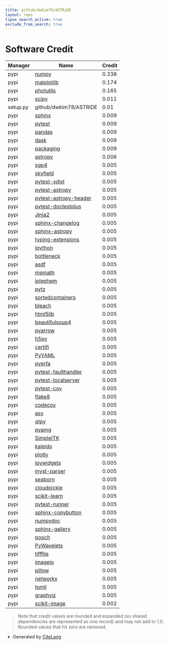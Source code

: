 ```yaml
---
title: github/dwkim78/ASTRiDE
layout: repo
tipue_search_active: true
exclude_from_search: true
---
```

# Software Credit

|Manager|Name|Credit|
|-------|----|------|
|pypi|[numpy](https://www.numpy.org)|0.338|
|pypi|[matplotlib](https://matplotlib.org)|0.174|
|pypi|[photutils](https://github.com/astropy/photutils)|0.165|
|pypi|[scipy](https://www.scipy.org)|0.011|
|setup.py|github/dwkim78/ASTRiDE|0.01|
|pypi|[sphinx](https://pypi.org/project/sphinx)|0.009|
|pypi|[pytest](https://pypi.org/project/pytest)|0.009|
|pypi|[pandas](https://pypi.org/project/pandas)|0.009|
|pypi|[dask](https://pypi.org/project/dask)|0.009|
|pypi|[packaging](https://pypi.org/project/packaging)|0.009|
|pypi|[astropy](http://astropy.org)|0.006|
|pypi|[sgp4](https://github.com/brandon-rhodes/python-sgp4)|0.005|
|pypi|[skyfield](http://github.com/brandon-rhodes/python-skyfield/)|0.005|
|pypi|[pytest-xdist](https://github.com/pytest-dev/pytest-xdist)|0.005|
|pypi|[pytest-astropy](https://pypi.org/project/pytest-astropy)|0.005|
|pypi|[pytest-astropy-header](https://pypi.org/project/pytest-astropy-header)|0.005|
|pypi|[pytest-doctestplus](https://pypi.org/project/pytest-doctestplus)|0.005|
|pypi|[Jinja2](https://pypi.org/project/Jinja2)|0.005|
|pypi|[sphinx-changelog](https://pypi.org/project/sphinx-changelog)|0.005|
|pypi|[sphinx-astropy](https://pypi.org/project/sphinx-astropy)|0.005|
|pypi|[typing-extensions](https://pypi.org/project/typing-extensions)|0.005|
|pypi|[ipython](https://pypi.org/project/ipython)|0.005|
|pypi|[bottleneck](https://pypi.org/project/bottleneck)|0.005|
|pypi|[asdf](https://pypi.org/project/asdf)|0.005|
|pypi|[mpmath](https://pypi.org/project/mpmath)|0.005|
|pypi|[jplephem](https://pypi.org/project/jplephem)|0.005|
|pypi|[pytz](https://pypi.org/project/pytz)|0.005|
|pypi|[sortedcontainers](https://pypi.org/project/sortedcontainers)|0.005|
|pypi|[bleach](https://pypi.org/project/bleach)|0.005|
|pypi|[html5lib](https://pypi.org/project/html5lib)|0.005|
|pypi|[beautifulsoup4](https://pypi.org/project/beautifulsoup4)|0.005|
|pypi|[pyarrow](https://pypi.org/project/pyarrow)|0.005|
|pypi|[h5py](https://pypi.org/project/h5py)|0.005|
|pypi|[certifi](https://pypi.org/project/certifi)|0.005|
|pypi|[PyYAML](https://pypi.org/project/PyYAML)|0.005|
|pypi|[pyerfa](https://pypi.org/project/pyerfa)|0.005|
|pypi|[pytest-faulthandler](https://pypi.org/project/pytest-faulthandler)|0.005|
|pypi|[pytest-localserver](https://pypi.org/project/pytest-localserver)|0.005|
|pypi|[pytest-cov](https://pypi.org/project/pytest-cov)|0.005|
|pypi|[flake8](https://pypi.org/project/flake8)|0.005|
|pypi|[codecov](https://pypi.org/project/codecov)|0.005|
|pypi|[asv](https://pypi.org/project/asv)|0.005|
|pypi|[qtpy](https://pypi.org/project/qtpy)|0.005|
|pypi|[pyamg](https://pypi.org/project/pyamg)|0.005|
|pypi|[SimpleITK](https://pypi.org/project/SimpleITK)|0.005|
|pypi|[kaleido](https://pypi.org/project/kaleido)|0.005|
|pypi|[plotly](https://pypi.org/project/plotly)|0.005|
|pypi|[ipywidgets](https://pypi.org/project/ipywidgets)|0.005|
|pypi|[myst-parser](https://pypi.org/project/myst-parser)|0.005|
|pypi|[seaborn](https://pypi.org/project/seaborn)|0.005|
|pypi|[cloudpickle](https://pypi.org/project/cloudpickle)|0.005|
|pypi|[scikit-learn](https://pypi.org/project/scikit-learn)|0.005|
|pypi|[pytest-runner](https://pypi.org/project/pytest-runner)|0.005|
|pypi|[sphinx-copybutton](https://pypi.org/project/sphinx-copybutton)|0.005|
|pypi|[numpydoc](https://pypi.org/project/numpydoc)|0.005|
|pypi|[sphinx-gallery](https://pypi.org/project/sphinx-gallery)|0.005|
|pypi|[pooch](https://pypi.org/project/pooch)|0.005|
|pypi|[PyWavelets](https://pypi.org/project/PyWavelets)|0.005|
|pypi|[tifffile](https://pypi.org/project/tifffile)|0.005|
|pypi|[imageio](https://pypi.org/project/imageio)|0.005|
|pypi|[pillow](https://pypi.org/project/pillow)|0.005|
|pypi|[networkx](https://pypi.org/project/networkx)|0.005|
|pypi|[tomli](https://pypi.org/project/tomli)|0.005|
|pypi|[graphviz](https://pypi.org/project/graphviz)|0.005|
|pypi|[scikit-image](https://scikit-image.org)|0.002|


> Note that credit values are rounded and expanded (so shared dependencies are represented as one record) and may not add to 1.0. Rounded values that hit zero are removed.


- Generated by [CiteLang](https://github.com/vsoch/citelang)
